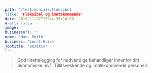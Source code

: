 ```yaml
---
path: '/testimonials/fleksibel
title: 'Fleksibel og imøtekommende'
date: 2019-11-07T15:04:35+10:00
draft: false
image: ''
businessurl: ''
name: 'Hans Smith'
business: 'Local Guide'
jobtitle: 'positiv'
---
```


> God tilrettelegging for nødvendige behandliger innenfor ditt økonomiske nivå. Tillitsvekkende og imøtekommende personell.
